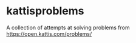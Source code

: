 # kattisproblems
A collection of attempts at solving problems from https://open.kattis.com/problems/
